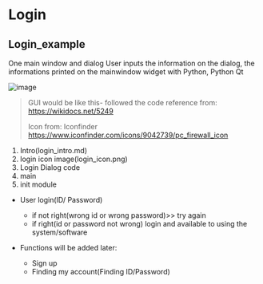 # Login 

## Login_example
One main window and dialog
User inputs the information on the dialog, the informations printed on the 
mainwindow widget with Python, Python Qt

![image](https://github.com/user-attachments/assets/ca998c15-1f1b-4436-9d19-f8e5e887268a)

> GUI would be like this- followed the code reference from: https://wikidocs.net/5249
> 
> Icon from: Iconfinder https://www.iconfinder.com/icons/9042739/pc_firewall_icon


1. Intro(login_intro.md)
2. login icon image(login_icon.png)
3. Login Dialog code
4. main
5. init module

- User login(ID/ Password)
  - if not right(wrong id or wrong password)>> try again
  - if right(id or password not wrong) login and available to using the system/software

- Functions will be added later:
  - Sign up
  - Finding my account(Finding ID/Password)
